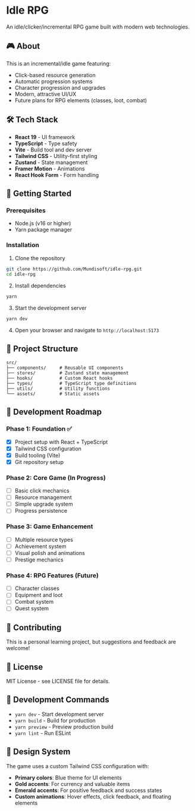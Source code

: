 # Idle RPG

An idle/clicker/incremental RPG game built with modern web technologies.

## 🎮 About

This is an incremental/idle game featuring:
- Click-based resource generation
- Automatic progression systems
- Character progression and upgrades
- Modern, attractive UI/UX
- Future plans for RPG elements (classes, loot, combat)

## 🛠️ Tech Stack

- **React 19** - UI framework
- **TypeScript** - Type safety
- **Vite** - Build tool and dev server
- **Tailwind CSS** - Utility-first styling
- **Zustand** - State management
- **Framer Motion** - Animations
- **React Hook Form** - Form handling

## 🚀 Getting Started

### Prerequisites
- Node.js (v16 or higher)
- Yarn package manager

### Installation

1. Clone the repository
```bash
git clone https://github.com/Mundisoft/idle-rpg.git
cd idle-rpg
```

2. Install dependencies
```bash
yarn
```

3. Start the development server
```bash
yarn dev
```

4. Open your browser and navigate to `http://localhost:5173`

## 📁 Project Structure

```
src/
├── components/     # Reusable UI components
├── stores/         # Zustand state management
├── hooks/          # Custom React hooks
├── types/          # TypeScript type definitions
├── utils/          # Utility functions
└── assets/         # Static assets
```

## 🎯 Development Roadmap

### Phase 1: Foundation ✅
- [x] Project setup with React + TypeScript
- [x] Tailwind CSS configuration
- [x] Build tooling (Vite)
- [x] Git repository setup

### Phase 2: Core Game (In Progress)
- [ ] Basic click mechanics
- [ ] Resource management
- [ ] Simple upgrade system
- [ ] Progress persistence

### Phase 3: Game Enhancement
- [ ] Multiple resource types
- [ ] Achievement system
- [ ] Visual polish and animations
- [ ] Prestige mechanics

### Phase 4: RPG Features (Future)
- [ ] Character classes
- [ ] Equipment and loot
- [ ] Combat system
- [ ] Quest system

## 🤝 Contributing

This is a personal learning project, but suggestions and feedback are welcome!

## 📝 License

MIT License - see LICENSE file for details.

## 🔧 Development Commands

- `yarn dev` - Start development server
- `yarn build` - Build for production
- `yarn preview` - Preview production build
- `yarn lint` - Run ESLint

## 🎨 Design System

The game uses a custom Tailwind CSS configuration with:
- **Primary colors**: Blue theme for UI elements
- **Gold accents**: For currency and valuable items
- **Emerald accents**: For positive feedback and success states
- **Custom animations**: Hover effects, click feedback, and floating elements
